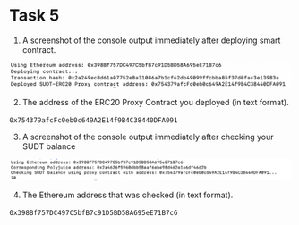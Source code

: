 # Task 5

1. A screenshot of the console output immediately after deploying smart contract.

![alt text](1.png)

2. The address of the ERC20 Proxy Contract you deployed (in text format).

`0x754379afcFc0eb0c649A2E14f9B4C38440DFA091`

3. A screenshot of the console output immediately after checking your SUDT balance

![alt text](2.png)

4. The Ethereum address that was checked (in text format).

`0x398Bf757DC497C5bfB7c91D5BD58A695eE71B7c6`
